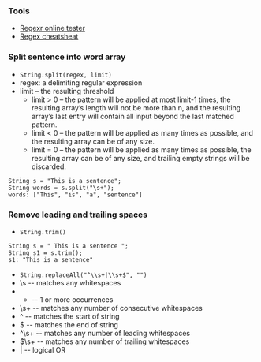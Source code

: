 ### Tools 
- [Regexr online tester](https://regexr.com/)
- [Regex cheatsheat](https://www.rexegg.com/regex-quickstart.html)

### Split sentence into word array

- ```String.split(regex, limit)```
- regex: a delimiting regular expression
- limit – the resulting threshold
  - limit > 0 – the pattern will be applied at most limit-1 times, the resulting array’s length will not be more than n, and the resulting array’s last entry will contain all input beyond the last matched pattern.
  - limit < 0 – the pattern will be applied as many times as possible, and the resulting array can be of any size.
  - limit = 0 – the pattern will be applied as many times as possible, the resulting array can be of any size, and trailing empty strings will be discarded.
```
String s = "This is a sentence";
String words = s.split("\s+");
words: ["This", "is", "a", "sentence"]
```

### Remove leading and trailing spaces
- ```String.trim()```
```
String s = " This is a sentence ";
String s1 = s.trim();
s1: "This is a sentence"
```
- ```String.replaceAll("^\\s+|\\s+$", "")```
- \s -- matches any whitespaces
- + -- 1 or more occurrences
- \s+ -- matches any number of consecutive whitespaces
- ^ -- matches the start of string
- $ -- matches the end of string
- ^\s+ -- matches any number of leading whitespaces
- $\s+ -- matches any number of trailing whitespaces
- | -- logical OR
